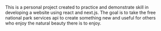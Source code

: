 This is a personal project created to practice and demonstrate skill in developing a website using react and next.js. The goal is to take the free national park services api to create something new and useful for others who enjoy the natural beauty there is to enjoy. 